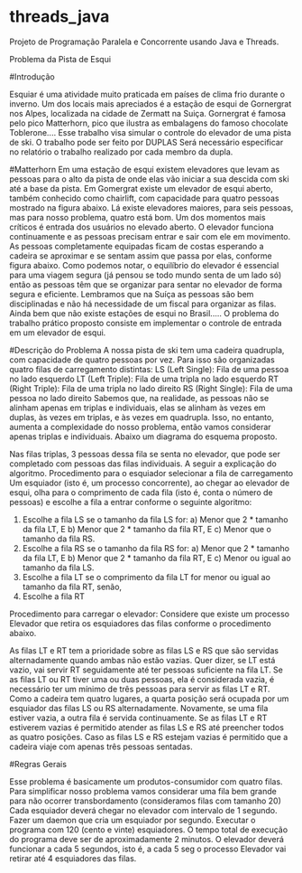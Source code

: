 # threads_java
 Projeto de Programação Paralela e Concorrente usando Java e Threads.

Problema da Pista de Esqui

#Introdução

Esquiar é uma atividade muito praticada em países de clima frio durante o inverno. Um dos locais mais
apreciados é a estação de esqui de Gornergrat nos Alpes, localizada na cidade de Zermatt na Suiça. Gornergrat
é famosa pelo pico Matterhorn, pico que ilustra as embalagens do famoso chocolate Toblerone....
Esse trabalho visa simular o controle do elevador de uma pista de ski.
O trabalho pode ser feito por DUPLAS Será necessário especificar no relatório o trabalho realizado por cada
membro da dupla.

#Matterhorn
Em uma estação de esqui existem elevadores que levam as pessoas para o alto da pista de onde elas vão iniciar
a sua descida com ski até a base da pista. Em Gomergrat existe um elevador de esqui aberto, também
conhecido como chairlift, com capacidade para quatro pessoas mostrado na figura abaixo. Lá existe elevadores
maiores, para seis pessoas, mas para nosso problema, quatro está bom. Um dos momentos mais críticos é entrada dos usuários no elevado aberto. O elevador funciona
continuamente e as pessoas precisam entrar e sair com ele em movimento. As pessoas completamente
equipadas ficam de costas esperando a cadeira se aproximar e se sentam assim que passa por elas, conforme
figura abaixo. Como podemos notar, o equilíbrio do elevador é essencial para uma viagem segura (já pensou se todo mundo
senta de um lado só) então as pessoas têm que se organizar para sentar no elevador de forma segura e
eficiente. Lembramos que na Suíça as pessoas são bem disciplinadas e não há necessidade de um fiscal para organizar
as filas. Ainda bem que não existe estações de esqui no Brasil.....
O problema do trabalho prático proposto consiste em implementar o controle de entrada em um elevador de
esqui.

#Descrição do Problema
A nossa pista de ski tem uma cadeira quadrupla, com capacidade de quatro pessoas por vez. Para isso são
organizadas quatro filas de carregamento distintas:
LS (Left Single): Fila de uma pessoa no lado esquerdo
LT (Left Triple): Fila de uma tripla no lado esquerdo
RT (Right Triple): Fila de uma tripla no lado direito
RS (Right Single): Fila de uma pessoa no lado direito
Sabemos que, na realidade, as pessoas não se alinham apenas em triplas e individuais, elas se alinham às vezes
em duplas, às vezes em triplas, e às vezes em quadrupla. Isso, no entanto, aumenta a complexidade do nosso
problema, então vamos considerar apenas triplas e individuais. Abaixo um diagrama do esquema proposto.

Nas filas triplas, 3 pessoas dessa fila se senta no elevador, que pode ser completado com pessoas das filas
individuais. A seguir a explicação do algoritmo.
Procedimento para o esquiador selecionar a fila de carregamento
Um esquiador (isto é, um processo concorrente), ao chegar ao elevador de esqui, olha para o comprimento
de cada fila (isto é, conta o número de pessoas) e escolhe a fila a entrar conforme o seguinte algoritmo:
1) Escolhe a fila LS se o tamanho da fila LS for:
a) Menor que 2 * tamanho da fila LT, E
b) Menor que 2 * tamanho da fila RT, E
c) Menor que o tamanho da fila RS.
2) Escolhe a fila RS se o tamanho da fila RS for:
a) Menor que 2 * tamanho da fila LT, E
b) Menor que 2 * tamanho da fila RT, E
c) Menor ou igual ao tamanho da fila LS.
3) Escolhe a fila LT se o comprimento da fila LT for menor ou igual ao tamanho da fila RT, senão,
4) Escolhe a fila RT

Procedimento para carregar o elevador:
Considere que existe um processo Elevador que retira os esquiadores das filas conforme o procedimento
abaixo.

As filas LT e RT tem a prioridade sobre as filas LS e RS que são servidas alternadamente quando ambas não
estão vazias. Quer dizer, se LT está vazio, vai servir RT seguidamente até ter pessoas suficiente na fila LT. Se as
filas LT ou RT tiver uma ou duas pessoas, ela é considerada vazia, é necessário ter um mínimo de três pessoas
para servir as filas LT e RT.
Como a cadeira tem quatro lugares, a quarta posição será ocupada por um esquiador das filas LS ou RS
alternadamente. Novamente, se uma fila estiver vazia, a outra fila é servida continuamente.
Se as filas LT e RT estiverem vazias é permitido atender as filas LS e RS até preencher todos as quatro posições.
Caso as filas LS e RS estejam vazias é permitido que a cadeira viaje com apenas três pessoas sentadas.

#Regras Gerais

Esse problema é basicamente um produtos-consumidor com quatro filas. Para simplificar nosso problema
vamos considerar uma fila bem grande para não ocorrer transbordamento (consideramos filas com tamanho
20)
Cada esquiador deverá chegar no elevador com intervalo de 1 segundo. Fazer um daemon que cria um
esquiador por segundo.
Executar o programa com 120 (cento e vinte) esquiadores. O tempo total de execução do programa deve ser
de aproximadamente 2 minutos.
O elevador deverá funcionar a cada 5 segundos, isto é, a cada 5 seg o processo Elevador vai retirar até 4
esquiadores das filas.
